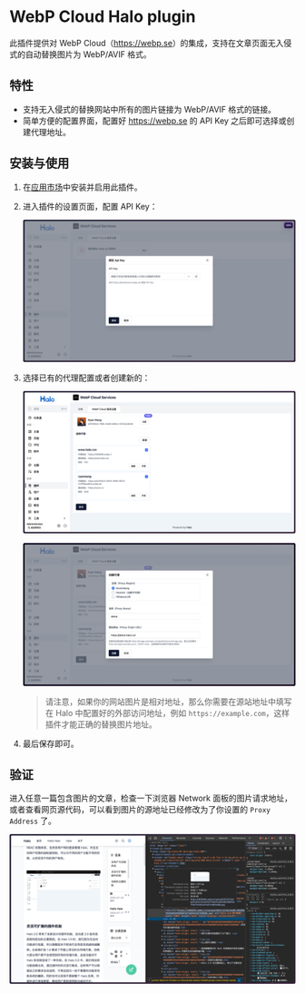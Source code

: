 # WebP Cloud Halo plugin

此插件提供对 WebP Cloud（<https://webp.se>）的集成，支持在文章页面无入侵式的自动替换图片为 WebP/AVIF 格式。

## 特性

- 支持无入侵式的替换网站中所有的图片链接为 WebP/AVIF 格式的链接。
- 简单方便的配置界面，配置好 <https://webp.se> 的 API Key 之后即可选择或创建代理地址。

## 安装与使用

1. 在[应用市场](https://www.halo.run/store/apps/app-fVJSY)中安装并启用此插件。
2. 进入插件的设置页面，配置 API Key：

   ![API Key](./images/api-key.png)

3. 选择已有的代理配置或者创建新的：

   ![Proxies](./images/proxies.png)

   ![Create a Proxy](./images/create-a-proxy.png)

   > 请注意，如果你的网站图片是相对地址，那么你需要在源站地址中填写在 Halo 中配置好的外部访问地址，例如 `https://example.com`，这样插件才能正确的替换图片地址。

4. 最后保存即可。

## 验证

进入任意一篇包含图片的文章，检查一下浏览器 Network 面板的图片请求地址，或者查看网页源代码，可以看到图片的源地址已经修改为了你设置的 `Proxy Address` 了。

![Effect](./images/effect.png)
